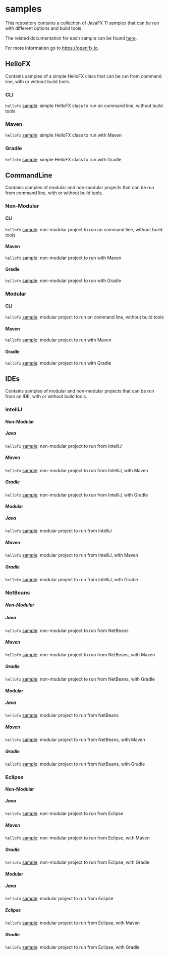 # samples

This repository contains a collection of JavaFX 11 samples that can be run with different options and build tools.

The related documentation for each sample can be found [here](https://openjfx.io/openjfx-docs/).

For more information go to https://openjfx.io.

## HelloFX

Contains samples of a simple HelloFX class that can be run from command line, with or without build tools.

### CLI

`hellofx` [sample](HelloFX/CLI): simple HelloFX class to run on command line, without build tools

### Maven

`hellofx` [sample](HelloFX/Maven): simple HelloFX class to run with Maven

### Gradle

`hellofx` [sample](HelloFX/Gradle): simple HelloFX class to run with Gradle

## CommandLine

Contains samples of modular and non-modular projects that can be run from command line, with or without build tools.

### Non-Modular

#### CLI

`hellofx` [sample](CommandLine/Non-modular/CLI): non-modular project to run on command line, without build tools

#### Maven

`hellofx` [sample](CommandLine/Non-modular/Maven): non-modular project to run with Maven

#### Gradle

`hellofx` [sample](CommandLine/Non-modular/Gradle): non-modular project to run with Gradle

### Modular

#### CLI

`hellofx` [sample](CommandLine/Modular/CLI): modular project to run on command line, without build tools

#### Maven

`hellofx` [sample](CommandLine/Modular/Maven): modular project to run with Maven

#### Gradle

`hellofx` [sample](CommandLine/Modular/Gradle): modular project to run with Gradle

## IDEs

Contains samples of modular and non-modular projects that can be run from an IDE, with or without build tools.

### IntelliJ

#### Non-Modular

##### Java

`hellofx` [sample](IDE/IntelliJ/Non-Modular/Java): non-modular project to run from IntelliJ

##### Maven

`hellofx` [sample](IDE/IntelliJ/Non-Modular/Maven): non-modular project to run from IntelliJ, with Maven

##### Gradle

`hellofx` [sample](IDE/IntelliJ/Non-Modular/Gradle): non-modular project to run from IntelliJ, with Gradle

#### Modular

##### Java

`hellofx` [sample](IDE/IntelliJ/Modular/Java): modular project to run from IntelliJ

##### Maven

`hellofx` [sample](IDE/IntelliJ/Modular/Maven): modular project to run from IntelliJ, with Maven

##### Gradle

`hellofx` [sample](IDE/IntelliJ/Modular/Gradle): modular project to run from IntelliJ, with Gradle

### NetBeans

##### Non-Modular 

##### Java

`hellofx` [sample](IDE/NetBeans/Non-Modular/Java): non-modular project to run from NetBeans

##### Maven

`hellofx` [sample](IDE/NetBeans/Non-Modular/Maven): non-modular project to run from NetBeans, with Maven

##### Gradle

`hellofx` [sample](IDE/NetBeans/Non-Modular/Gradle): non-modular project to run from NetBeans, with Gradle

#### Modular 

##### Java

`hellofx` [sample](IDE/NetBeans/Modular/Java): modular project to run from NetBeans

##### Maven

`hellofx` [sample](IDE/NetBeans/Modular/Maven): modular project to run from NetBeans, with Maven

##### Gradle

`hellofx` [sample](IDE/NetBeans/Modular/Gradle): modular project to run from NetBeans, with Gradle

### Eclipse

#### Non-Modular

##### Java

`hellofx` [sample](IDE/Eclipse/Non-Modular/Java): non-modular project to run from Eclipse

##### Maven

`hellofx` [sample](IDE/Eclipse/Non-Modular/Maven): non-modular project to run from Eclipse, with Maven

##### Gradle

`hellofx` [sample](IDE/Eclipse/Non-Modular/Gradle): non-modular project to run from Eclipse, with Gradle

#### Modular 

##### Java

`hellofx` [sample](IDE/Eclipse/Modular/Java): modular project to run from Eclipse

##### Eclipse

`hellofx` [sample](IDE/Eclipse/Modular/Maven): modular project to run from Eclipse, with Maven

##### Gradle

`hellofx` [sample](IDE/Eclipse/Modular/Gradle): modular project to run from Eclipse, with Gradle
